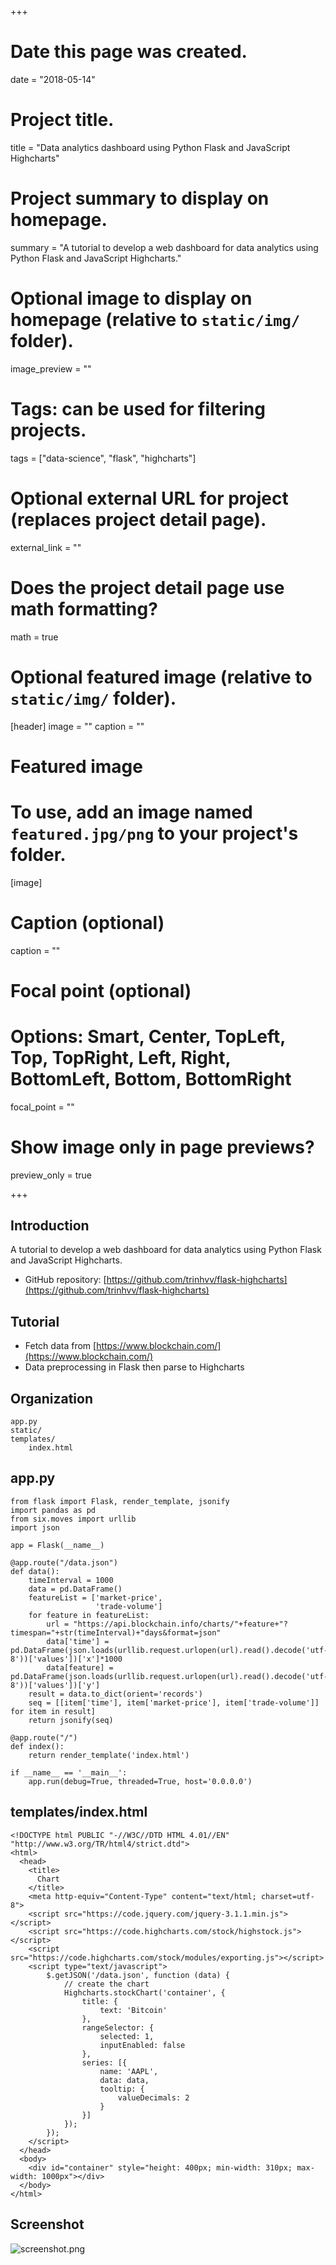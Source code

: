 +++
# Date this page was created.
date = "2018-05-14"

# Project title.
title = "Data analytics dashboard using Python Flask and JavaScript Highcharts"

# Project summary to display on homepage.
summary = "A tutorial to develop a web dashboard for data analytics using Python Flask and JavaScript Highcharts."

# Optional image to display on homepage (relative to `static/img/` folder).
image_preview = ""

# Tags: can be used for filtering projects.
tags = ["data-science", "flask", "highcharts"]

# Optional external URL for project (replaces project detail page).
external_link = ""

# Does the project detail page use math formatting?
math = true

# Optional featured image (relative to `static/img/` folder).
[header]
image = ""
caption = ""

# Featured image
# To use, add an image named `featured.jpg/png` to your project's folder. 
[image]
  # Caption (optional)
  caption = ""

  # Focal point (optional)
  # Options: Smart, Center, TopLeft, Top, TopRight, Left, Right, BottomLeft, Bottom, BottomRight
  focal_point = ""

  # Show image only in page previews?
  preview_only = true

+++

## Introduction

A tutorial to develop a web dashboard for data analytics using Python Flask and JavaScript Highcharts.

- GitHub repository: [https://github.com/trinhvv/flask-highcharts](https://github.com/trinhvv/flask-highcharts)

## Tutorial

- Fetch data from [https://www.blockchain.com/](https://www.blockchain.com/)
- Data preprocessing in Flask then parse to Highcharts

## Organization

```
app.py
static/
templates/
    index.html
```

## app.py

```
from flask import Flask, render_template, jsonify
import pandas as pd
from six.moves import urllib
import json
 
app = Flask(__name__)
 
@app.route("/data.json")
def data():
    timeInterval = 1000
    data = pd.DataFrame()
    featureList = ['market-price', 
                   'trade-volume']
    for feature in featureList:
        url = "https://api.blockchain.info/charts/"+feature+"?timespan="+str(timeInterval)+"days&format=json"
        data['time'] = pd.DataFrame(json.loads(urllib.request.urlopen(url).read().decode('utf-8'))['values'])['x']*1000
        data[feature] = pd.DataFrame(json.loads(urllib.request.urlopen(url).read().decode('utf-8'))['values'])['y']
    result = data.to_dict(orient='records')
    seq = [[item['time'], item['market-price'], item['trade-volume']] for item in result]
    return jsonify(seq)
 
@app.route("/")
def index():
    return render_template('index.html')
 
if __name__ == '__main__':
    app.run(debug=True, threaded=True, host='0.0.0.0')
```

## templates/index.html

```
<!DOCTYPE html PUBLIC "-//W3C//DTD HTML 4.01//EN" "http://www.w3.org/TR/html4/strict.dtd">
<html>
  <head>
    <title>
      Chart
    </title>
    <meta http-equiv="Content-Type" content="text/html; charset=utf-8">
    <script src="https://code.jquery.com/jquery-3.1.1.min.js"></script>
    <script src="https://code.highcharts.com/stock/highstock.js"></script>
    <script src="https://code.highcharts.com/stock/modules/exporting.js"></script>
    <script type="text/javascript">
        $.getJSON('/data.json', function (data) {
            // create the chart
            Highcharts.stockChart('container', {
                title: {
                    text: 'Bitcoin'
                },
                rangeSelector: {
                    selected: 1,
                    inputEnabled: false
                },
                series: [{
                    name: 'AAPL',
                    data: data,
                    tooltip: {
                        valueDecimals: 2
                    }
                }]
            });
        });
    </script>
  </head>
  <body>
    <div id="container" style="height: 400px; min-width: 310px; max-width: 1000px"></div>
  </body>
</html>
```

## Screenshot

![screenshot.png](screenshot.png)

